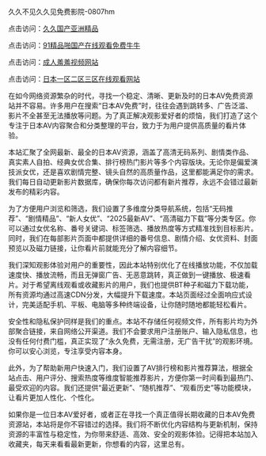 久久不见久久见免费影院-0807hm

点击访问：<a href="https://heiliaoxqkkct.pages.dev">久久国产亚洲精品</a>

点击访问：<a href="https://heiliaowt0d7p.pages.dev">91精品啪国产在线观看免费牛牛</a>

点击访问：<a href="https://heiliaoxwd5i8.pages.dev">成人羞羞视频网站</a>

点击访问：<a href="https://heiliaozj3tjd.pages.dev">日本一区二区三区在线观看网站</a>

在如今网络资源繁杂的时代，寻找一个稳定、清晰、更新及时的日本AV免费资源站并不容易。许多用户在搜索“日本AV免费”时，往往会遇到跳转多、广告泛滥、影片不全甚至无法播放等问题。为了真正解决观影爱好者的烦恼，我们打造了这个专注于日本AV内容聚合和分类整理的平台，致力于为用户提供高质量的看片体验。

本站汇聚了全网最新、最全的日本AV资源，涵盖了高清无码系列、剧情类作品、真实素人自拍、经典女优合集、排行榜热门影片等多个内容版块。无论你是偏爱演技派女优，还是喜欢剧情完整、镜头自然的高质量作品，这里都能满足你的需求。我们每日自动更新影片数据库，确保你每次访问都有新片推荐，永远不会错过最新发布的精彩内容。

为了方便用户浏览和筛选，我们设置了多维度分类导航系统，包括“无码推荐”、“剧情精品”、“新人女优”、“2025最新AV”、“高清磁力下载”等分类专区。你可以通过女优名称、番号关键词、标签筛选、播放热度等方式精准找到目标影片。同时，我们在每部影片页面中都提供详细的番号信息、剧情介绍、女优资料、封面预览以及磁力链接，让你看片前就能充分了解内容细节。

我们深知观影体验对用户的重要性，因此本站特别优化了在线播放功能，不仅加载速度快、播放流畅，而且无弹窗广告、无恶意跳转，真正做到一键播放、极速看片。对于希望离线观看或收藏影片的用户，我们也提供BT种子和磁力下载功能，所有资源均通过高速CDN分发，大幅提升下载速度。本站页面经过全面响应式设计，完美适配手机、平板、电脑等多种终端设备，让你随时随地都能轻松看片。

安全性和隐私保护同样是我们的重点。本站不存储任何视频文件，所有影片均为外部聚合链接，来自网络公开渠道。我们不会要求用户注册账户、输入隐私信息，也没有任何付费门槛，真正实现了“永久免费，无需注册，无广告干扰”的观影环境。你可以安心浏览，专注享受内容本身。

此外，为了帮助新用户快速入门，我们设置了AV排行榜和影片推荐算法，根据全站点击、用户评分、搜索热度等维度智能推荐影片，方便你第一时间看到最热门、最受欢迎的内容。我们还提供“最近更新”、“随机推荐”、“观看历史”等功能模块，让看片更加人性化、个性化。

如果你是一位日本AV爱好者，或者正在寻找一个真正值得长期收藏的日本AV免费资源站，本站将是你不容错过的选择。我们将不断优化内容结构与更新机制，保持资源的丰富性与稳定性，为你带来舒适、高效、安全的观影体验。记得把本站加入收藏夹，每天来看看最新更新，你想看的内容，这里总有。




<span style="display:none;">[Canonical link](https://github.com/ss00026/64048 ）</span>
